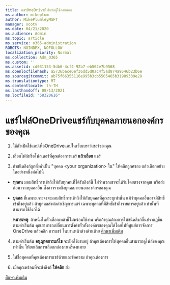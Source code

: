 ```yaml
---
title: แชร์OneDriveไฟล์กับผู้ใช้ภายนอก
ms.author: mikeplum
author: MikePlumleyMSFT
manager: scotv
ms.date: 04/21/2020
ms.audience: Admin
ms.topic: article
ms.service: o365-administration
ROBOTS: NOINDEX, NOFOLLOW
localization_priority: Normal
ms.collection: Adm_O365
ms.custom: ''
ms.assetid: cd031153-5db6-4cf4-92b7-eb562e7b9568
ms.openlocfilehash: a5736bace6ef36dd5d0ac4f5ad874a9546b23b6e
ms.sourcegitcommit: ab75f66355116e995b3cb5505465b31989339e28
ms.translationtype: MT
ms.contentlocale: th-TH
ms.lasthandoff: 08/13/2021
ms.locfileid: "58320616"
---
```

# <a name="share-files-in-onedrive-with-people-outside-your-organization"></a>แชร์ไฟล์OneDriveแชร์กับบุคคลภายนอกองค์กรของคุณ

1. ใช้ตัวเปิดใช้แอปเพื่อOneDriveแอปในเว็บเบราว์เซอร์ของคุณ 
    
2. เลือกไฟล์หรือโฟลเดอร์ที่คุณต้องการแชร์ **แล้วเลือก** แชร์ 
    
3. ถ้าชนิดลิงก์ถูกตั้งค่าเป็น "บุคคล \<your organization\> ใน" ให้คลิกลูกศรลง แล้วเลือกอย่างใดอย่างหนึ่งต่อไปนี้ 
    
  - **ทุกคน** มอบสิทธิ์การเข้าถึงให้กับทุกคนที่ได้รับลิงก์นี้ ไม่ว่าพวกเขาจะได้รับโดยตรงจากคุณ หรือส่งต่อมาจากบุคคลอื่น ซึ่งอาจรวมถึงบุคคลภายนอกองค์กรของคุณ 
    
  - **บุคคล** ที่เฉพาะเจาะจงจะมอบสิทธิ์การเข้าถึงให้กับบุคคลที่คุณระบุเท่านั้น แม้ว่าบุคคลอื่นอาจมีสิทธิ์เข้าถึงอยู่แล้ว ถ้าบุคคลส่งต่อคําเชิญการแชร์ เฉพาะบุคคลที่มีสิทธิ์เข้าถึงรายการอยู่แล้วเท่านั้นที่สามารถใช้ลิงก์ได้ 
    
    **หมายเหตุ**: ถ้าหนึ่งในตัวเลือกเหล่านี้ไม่พร้อมใช้งาน หรือถ้าคุณต้องการให้ชนิดลิงก์อื่นปรากฏขึ้นตามค่าเริ่มต้น คุณสามารถเปลี่ยนการตั้งค่าทั่วทั้งองค์กรของคุณได้โดยไปที่ศูนย์การจัดการ OneDrive แล้วคลิก การแชร์ ในบานหน้าต่างด้านซ้าย [ศึกษาเพิ่มเติม](https://go.microsoft.com/fwlink/?linkid=871961)
  
4. ตามค่าเริ่มต้น **อนุญาตการแก้ไข** จะเปิดใช้งานอยู่ ถ้าคุณต้องการให้บุคคลอื่นสามารถดูไฟล์ของคุณเท่านั้น ให้ยกเลิกการเลือกกล่องกาเครื่องหมาย 
    
5. ใส่ชื่อบุคคลที่คุณต้องการแชร์ด้วยและข้อความ ถ้าคุณต้องการ
    
6. เมื่อคุณพร้อมที่จะส่งลิงก์ **ให้คลิก** ส่ง 
    
[ศึกษาเพิ่มเติม](https://go.microsoft.com/fwlink/?linkid=871861)
  

